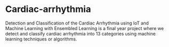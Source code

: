 # Cardiac-arrhythmia
Detection and Classification of the Cardiac Arrhythmia using IoT and Machine Learning with Ensembled Learning is a final year project where we detect and classify cardiac arrhythmia into 13 categories using machine learning techniques or algorithms.
